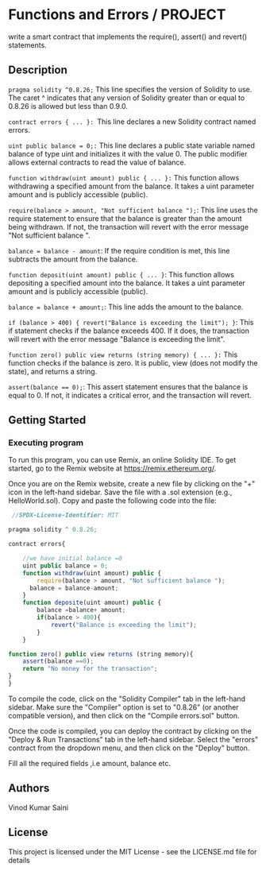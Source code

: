# Functions and Errors  / PROJECT

 write a smart contract that implements the require(), assert() and revert() statements.

## Description

`pragma solidity ^0.8.26;`
 This line specifies the version of Solidity to use. The caret ^ indicates that any version of Solidity greater than or equal to 0.8.26 is allowed but less than 0.9.0.

`contract errors { ... }: `This line declares a new Solidity contract named errors.

`uint public balance = 0;:` This line declares a public state variable named balance of type uint and initializes it with the value 0. 
The public modifier allows external contracts to read the value of balance.

`function withdraw(uint amount) public { ... }:` This function allows withdrawing a specified amount from the balance.
It takes a uint parameter amount and is publicly accessible (public).

`require(balance > amount, "Not sufficient balance ");`: This line uses the require statement to ensure that the balance is greater than the amount being withdrawn. 
If not, the transaction will revert with the error message "Not sufficient balance ".

`balance = balance - amount`: If the require condition is met, this line subtracts the amount from the balance.

`function deposit(uint amount) public { ... }`: This function allows depositing a specified amount into the balance. It takes a uint parameter amount and is publicly accessible (public).

`balance = balance + amount;`: This line adds the amount to the balance.

`if (balance > 400) { revert("Balance is exceeding the limit"); }`: This if statement checks if the balance exceeds 400. 
If it does, the transaction will revert with the error message "Balance is exceeding the limit".

`function zero() public view returns (string memory) { ... }:` This function checks if the balance is zero. It is public, view (does not modify the state), and returns a string.

`assert(balance == 0);`: This assert statement ensures that the balance is equal to 0.
If not, it indicates a critical error, and the transaction will revert.




## Getting Started

### Executing program

To run this program, you can use Remix, an online Solidity IDE. To get started, go to the Remix website at https://remix.ethereum.org/.

Once you are on the Remix website, create a new file by clicking on the "+" icon in the left-hand sidebar. Save the file with a .sol extension (e.g., HelloWorld.sol). Copy and paste the following code into the file:

```javascript
 //SPDX-License-Identifier: MIT

pragma solidity ^ 0.8.26;

contract errors{

    //we have initial balance =0
    uint public balance = 0;
    function withdraw(uint amount) public {
        require(balance > amount, "Not sufficient balance ");
      balance = balance-amount;
    }
    function deposite(uint amount) public {
        balance =balance+ amount;
        if(balance > 400){
            revert("Balance is exceeding the limit");
        }
    }

function zero() public view returns (string memory){
    assert(balance ==0);
    return "No money for the transaction";
}
}
```

To compile the code, click on the "Solidity Compiler" tab in the left-hand sidebar. Make sure the "Compiler" option is set to "0.8.26" (or another compatible version), and then click on the "Compile errors.sol" button.

Once the code is compiled, you can deploy the contract by clicking on the "Deploy & Run Transactions" tab in the left-hand sidebar. Select the "errors" contract from the dropdown menu, and then click on the "Deploy" button.

Fill all the required fields ,i.e amount, balance etc.

## Authors
Vinod Kumar Saini


## License

This project is licensed under the MIT License - see the LICENSE.md file for details
